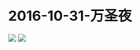 # 2016-10-31-万圣夜
![](https://bilicover2016.github.io/Android/2016-10-31-万圣节.png)
![](https://bilicover2016.github.io/PC/2016-10-31.jpg)